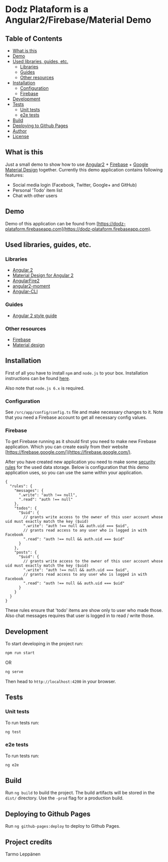 # Dodz Plataform is a Angular2/Firebase/Material Demo

## Table of Contents
* [What is this](#what-is-this)
* [Demo](#demo)
* [Used libraries, guides, etc.](#used-libraries-guides-etc)
  * [Libraries](#libraries)
  * [Guides](#guides)
  * [Other resources](#other-resources)
* [Installation](#installation)
  * [Configuration](#configuration)
  * [Firebase](#firebase)
* [Development](#development)
* [Tests](#tests)
  * [Unit tests](#unit-tests)
  * [e2e tests](#e2e-tests)
* [Build](#build)
* [Deploying to Github Pages](#deploying-to-github-pages)
* [Author](#author)
* [License](#license)

## What is this
Just a small demo to show how to use [Angular2](https://angular.io/) + [Firebase](https://firebase.google.com/) + 
[Google Material Design](https://www.google.com/design/spec/material-design/introduction.html) together. Currently
this demo application contains following features:
 * Social media login (Facebook, Twitter, Google+ and GitHub)
 * Personal 'Todo' item list
 * Chat with other users
 
## Demo
Demo of this application can be found from [https://dodz-plataform.firebaseapp.com](https://dodz-plataform.firebaseapp.com).

## Used libraries, guides, etc.

### Libraries
 * [Angular 2](https://github.com/angular/angular)
 * [Material Design for Angular 2](https://github.com/angular/material2)
 * [AngularFire2](https://github.com/angular/angularfire2)
 * [angular2-moment](https://github.com/urish/angular2-moment)
 * [Angular-CLI](https://github.com/angular/angular-cli)
 
### Guides
 * [Angular 2 style guide](https://angular.io/docs/ts/latest/guide/style-guide.html)
 
### Other resources
 * [Firebase](https://firebase.google.com/)
 * [Material design](https://www.google.com/design/spec/material-design/)

## Installation
First of all you have to install <code>npm</code> and <code>node.js</code> to your box. Installation instructions can
be found [here](https://github.com/joyent/node/wiki/Installing-Node.js-via-package-manager). 

Also note that ```node.js 6.x``` is required.

### Configuration
See ```/src/app/config/config.ts``` file and make necessary changes to it. 
Note that you need a Firebase account to get all necessary config values.

### Firebase
To get Firebase running as it should first you need to make new Firebase application. Which you can create easily from
their website [https://firebase.google.com/](https://firebase.google.com/).

After you have created new application you need to make some [security rules](https://firebase.google.com/docs/database/security/quickstart) 
for the used data storage. Below is configuration that this demo application uses, so you can use the same within your 
application.

```
{
  "rules": {
    "messages": {
      ".write": "auth !== null",
      ".read": "auth !== null"
    },
    "todos": {
      "$uid": {
        // grants write access to the owner of this user account whose uid must exactly match the key ($uid)
        ".write": "auth !== null && auth.uid === $uid",
        // grants read access to any user who is logged in with Facebook
        ".read": "auth !== null && auth.uid === $uid"
      }
    },
    "posts": {
      "$uid": {
        // grants write access to the owner of this user account whose uid must exactly match the key ($uid)
        ".write": "auth !== null && auth.uid === $uid",
        // grants read access to any user who is logged in with Facebook
        ".read": "auth !== null && auth.uid === $uid"
      }
    }
  }
}
```

These rules ensure that 'todo' items are show only to user who made those. Also chat messages requires that user is
logged in to read / write those.

## Development
To start developing in the project run:

```bash
npm run start
``` 
OR
```bash
ng serve
```

Then head to `http://localhost:4200` in your browser.

## Tests

### Unit tests
To run tests run:
```bash
ng test
```

### e2e tests
To run tests run:
```bash
ng e2e
```

## Build
Run `ng build` to build the project. The build artifacts will be stored in the `dist/` directory. Use the `-prod` flag for a production build.

## Deploying to Github Pages
Run `ng github-pages:deploy` to deploy to Github Pages.

## Project credits
Tarmo Leppänen
